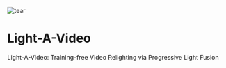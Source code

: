 ![tear](https://github.com/user-attachments/assets/f135de62-ccf8-45fd-af85-9bb21159277f)
# Light-A-Video
Light-A-Video: Training-free Video Relighting via Progressive Light Fusion
